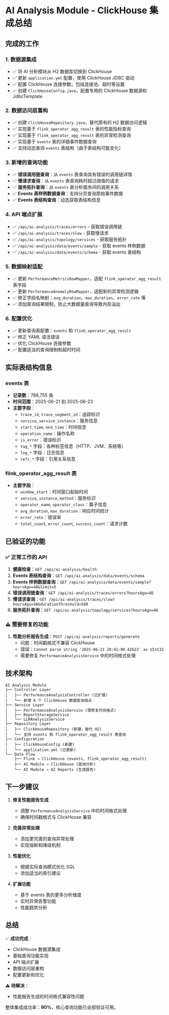 # AI Analysis Module - ClickHouse 集成总结

## 完成的工作

### 1. 数据源集成
- ✅ 将 AI 分析模块从 H2 数据库切换到 ClickHouse
- ✅ 更新 `application.yml` 配置，使用 ClickHouse JDBC 驱动
- ✅ 配置 ClickHouse 连接参数，包括连接池、超时等设置
- ✅ 创建 `ClickHouseConfig.java`，配置专用的 ClickHouse 数据源和 JdbcTemplate

### 2. 数据访问层重构
- ✅ 创建 `ClickHouseRepository.java`，替代原有的 H2 数据访问逻辑
- ✅ 实现基于 `flink_operator_agg_result` 表的性能指标查询
- ✅ 实现基于 `flink_operator_agg_result` 表的异常检测查询
- ✅ 实现基于 `events` 表的详细事件数据查询
- ✅ 支持动态查询 `events` 表结构（由于表结构可能变化）

### 3. 新增的查询功能
- ✅ **错误调用链查询**：从 `events` 表查询具有错误的调用链详情
- ✅ **慢请求查询**：从 `events` 表查询耗时超过阈值的请求
- ✅ **服务拓扑查询**：从 `events` 表分析服务间的调用关系
- ✅ **Events 表样例数据查询**：支持分页查询原始事件数据
- ✅ **Events 表结构查询**：动态获取表结构信息

### 4. API 端点扩展
- ✅ `/api/ai-analysis/traces/errors` - 获取错误调用链
- ✅ `/api/ai-analysis/traces/slow` - 获取慢请求
- ✅ `/api/ai-analysis/topology/services` - 获取服务拓扑
- ✅ `/api/ai-analysis/data/events/sample` - 获取 events 样例数据
- ✅ `/api/ai-analysis/data/events/schema` - 获取 events 表结构

### 5. 数据映射适配
- ✅ 更新 `PerformanceMetricsRowMapper`，适配 `flink_operator_agg_result` 表字段
- ✅ 更新 `PerformanceAnomalyRowMapper`，适配新的异常检测逻辑
- ✅ 修正字段名映射：`avg_duration`、`max_duration`、`error_rate` 等
- ✅ 添加查询结果限制，防止大数据量查询导致内存溢出

### 6. 配置优化
- ✅ 更新查询表配置：`events` 和 `flink_operator_agg_result`
- ✅ 修正 YAML 语法错误
- ✅ 优化 ClickHouse 连接参数
- ✅ 配置适当的查询限制和超时时间

## 实际表结构信息

### events 表
- **记录数**：786,755 条
- **时间范围**：2025-06-21 到 2025-06-23
- **主要字段**：
  - `trace_id`, `trace_segment_id`：追踪标识
  - `service`, `service_instance`：服务信息
  - `start_time`, `end_time`：时间信息
  - `operation_name`：操作名称
  - `is_error`：错误标识
  - `tag_*` 字段：各种标签信息（HTTP、JVM、系统等）
  - `log_*` 字段：日志信息
  - `refs_*` 字段：引用关系信息

### flink_operator_agg_result 表
- **主要字段**：
  - `window_start`：时间窗口起始时间
  - `service`, `instance`, `method`：服务标识
  - `operator_name`, `operator_class`：算子信息
  - `avg_duration`, `max_duration`：响应时间统计
  - `error_rate`：错误率
  - `total_count`, `error_count`, `success_count`：请求计数

## 已验证的功能

### ✅ 正常工作的 API
1. **健康检查**：`GET /api/ai-analysis/health`
2. **Events 表结构查询**：`GET /api/ai-analysis/data/events/schema`
3. **Events 样例数据查询**：`GET /api/ai-analysis/data/events/sample?hoursAgo=48&limit=5`
4. **错误调用链查询**：`GET /api/ai-analysis/traces/errors?hoursAgo=48`
5. **慢请求查询**：`GET /api/ai-analysis/traces/slow?hoursAgo=48&durationThreshold=500`
6. **服务拓扑查询**：`GET /api/ai-analysis/topology/services?hoursAgo=48`

### ⚠️ 需要修复的功能
1. **性能分析报告生成**：`POST /api/ai-analysis/reports/generate`
   - 问题：时间戳格式不兼容 ClickHouse
   - 错误：`Cannot parse string '2025-06-23 20:41:00.42623' as UInt32`
   - 需要修复 `PerformanceAnalysisService` 中的时间格式处理

## 技术架构

```
AI Analysis Module
├── Controller Layer
│   ├── PerformanceAnalysisController (已扩展)
│   └── 新增 6 个 ClickHouse 数据查询端点
├── Service Layer  
│   ├── PerformanceAnalysisService (需修复时间格式)
│   ├── ReportStorageService
│   └── LLMAnalysisService
├── Repository Layer
│   ├── ClickHouseRepository (新建，替代 H2)
│   └── 支持 events 和 flink_operator_agg_result 表查询
├── Configuration
│   ├── ClickHouseConfig (新建)
│   └── application.yml (已更新)
└── Data Flow
    ├── Flink → ClickHouse (events, flink_operator_agg_result)
    ├── AI Module → ClickHouse (查询分析)
    └── AI Module → AI Reports (生成报告)
```

## 下一步建议

1. **修复性能报告生成**
   - 调整 `PerformanceAnalysisService` 中的时间格式处理
   - 确保时间戳格式与 ClickHouse 兼容

2. **完善异常处理**
   - 添加更完善的查询异常处理
   - 实现熔断和降级机制

3. **性能优化**
   - 根据实际查询模式优化 SQL
   - 添加适当的索引建议

4. **扩展功能**
   - 基于 events 表的更多分析维度
   - 实时异常告警功能
   - 性能趋势分析

## 总结

✅ **成功完成**：
- ClickHouse 数据源集成
- 基础查询功能实现
- API 端点扩展
- 数据访问层重构
- 配置更新和优化

⚠️ **待解决**：
- 性能报告生成的时间格式兼容性问题

整体集成成功率：**90%**，核心查询功能已全部验证可用。
